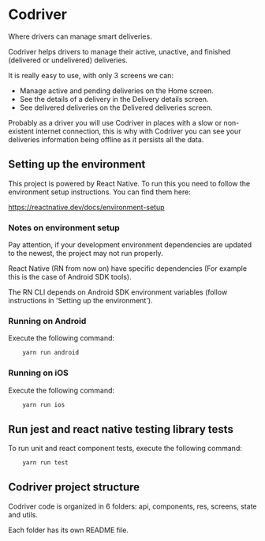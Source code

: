 # Codriver

Where drivers can manage smart deliveries.

Codriver helps drivers to manage their active, unactive, and finished (delivered or undelivered) deliveries.

It is really easy to use, with only 3 screens we can:

- Manage active and pending deliveries on the Home screen.
- See the details of a delivery in the Delivery details screen.
- See delivered deliveries on the Delivered deliveries screen.

Probably as a driver you will use Codriver in places with a slow or non-existent internet connection, this is why with Codriver you can see your deliveries information being offline as it persists all the data.

## Setting up the environment

This project is powered by React Native. To run this you need to follow the environment setup instructions. You can find them here:

https://reactnative.dev/docs/environment-setup

### Notes on environment setup

Pay attention, if your development environment dependencies are updated to the newest, the project may not run properly.

React Native (RN from now on) have specific dependencies (For example this is the case of Android SDK tools).

The RN CLI depends on Android SDK environment variables (follow instructions in 'Setting up the environment').

### Running on Android

Execute the following command:

```bash
    yarn run android
```

### Running on iOS

Execute the following command:

```bash
    yarn run ios
```

## Run jest and react native testing library tests

To run unit and react component tests, execute the following command:

```bash
    yarn run test
```

## Codriver project structure

Codriver code is organized in 6 folders: api, components, res, screens, state and utils.

Each folder has its own README file.

